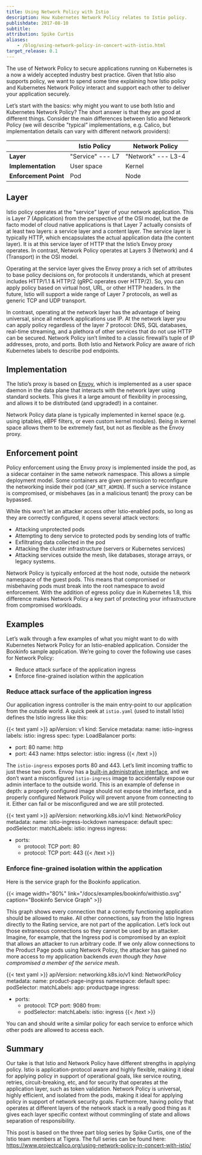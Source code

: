 ```yaml
---
title: Using Network Policy with Istio
description: How Kubernetes Network Policy relates to Istio policy.
publishdate: 2017-08-10
subtitle:
attribution: Spike Curtis
aliases:
    - /blog/using-network-policy-in-concert-with-istio.html
target_release: 0.1
---
```


The use of Network Policy to secure applications running on Kubernetes is a now a widely accepted industry best practice.  Given that Istio also supports policy, we want to spend some time explaining how Istio policy and Kubernetes Network Policy interact and support each other to deliver your application securely.

Let’s start with the basics: why might you want to use both Istio and Kubernetes Network Policy? The short answer is that they are good at different things. Consider the main differences between Istio and Network Policy (we will describe "typical” implementations, e.g. Calico, but implementation details can vary with different network providers):

|                       | Istio Policy      | Network Policy     |
| --------------------- | ----------------- | ------------------ |
| **Layer**             | "Service" --- L7  | "Network" --- L3-4 |
| **Implementation**    | User space        | Kernel             |
| **Enforcement Point** | Pod               | Node               |

## Layer

Istio policy operates at the "service” layer of your network application. This is Layer 7 (Application) from the perspective of the OSI model, but the de facto model of cloud native applications is that Layer 7 actually consists of at least two layers: a service layer and a content layer. The service layer is typically HTTP, which encapsulates the actual application data (the content layer). It is at this service layer of HTTP that the Istio’s Envoy proxy operates. In contrast, Network Policy operates at Layers 3 (Network) and 4 (Transport) in the OSI model.

Operating at the service layer gives the Envoy proxy a rich set of attributes to base policy decisions on, for protocols it understands, which at present includes HTTP/1.1 & HTTP/2 (gRPC operates over HTTP/2). So, you can apply policy based on virtual host, URL, or other HTTP headers.  In the future, Istio will support a wide range of Layer 7 protocols, as well as generic TCP and UDP transport.

In contrast, operating at the network layer has the advantage of being universal, since all network applications use IP. At the network layer you can apply policy regardless of the layer 7 protocol: DNS, SQL databases, real-time streaming, and a plethora of other services that do not use HTTP can be secured. Network Policy isn’t limited to a classic firewall’s tuple of IP addresses, proto, and ports. Both Istio and Network Policy are aware of rich Kubernetes labels to describe pod endpoints.

## Implementation

The Istio’s proxy is based on [Envoy](https://envoyproxy.github.io/envoy/), which is implemented as a user space daemon in the data plane that
interacts with  the network layer using standard sockets. This gives it a large amount of flexibility in processing, and allows it to be
distributed (and upgraded!) in a container.

Network Policy data plane is typically implemented in kernel space (e.g. using iptables, eBPF filters, or even custom kernel modules). Being in kernel space
allows them to be extremely fast, but not as flexible as the Envoy proxy.

## Enforcement point

Policy enforcement using the Envoy proxy is implemented inside the pod, as a sidecar container in the same network namespace. This allows a simple deployment model. Some containers are given permission to reconfigure the networking inside their pod (`CAP_NET_ADMIN`).  If such a service instance is compromised, or misbehaves (as in a malicious tenant) the proxy can be bypassed.

While this won’t let an attacker access other Istio-enabled pods, so long as they are correctly configured, it opens several attack vectors:

- Attacking unprotected pods
- Attempting to deny service to protected pods by sending lots of traffic
- Exfiltrating data collected in the pod
- Attacking the cluster infrastructure (servers or Kubernetes services)
- Attacking services outside the mesh, like databases, storage arrays, or legacy systems.

Network Policy is typically enforced at the host node, outside the network namespace of the guest pods. This means that compromised or misbehaving pods must break into the root namespace to avoid enforcement. With the addition of egress policy due in Kubernetes 1.8, this difference makes Network Policy a key part of protecting your infrastructure from compromised workloads.

## Examples

Let’s walk through a few examples of what you might want to do with Kubernetes Network Policy for an Istio-enabled application.  Consider the Bookinfo sample application.  We’re going to cover the following use cases for Network Policy:

- Reduce attack surface of the application ingress
- Enforce fine-grained isolation within the application

### Reduce attack surface of the application ingress

Our application ingress controller is the main entry-point to our application from the outside world.  A quick peek at `istio.yaml` (used to install Istio) defines the Istio ingress like this:

{{< text yaml >}}
apiVersion: v1
kind: Service
metadata:
  name: istio-ingress
  labels:
    istio: ingress
spec:
  type: LoadBalancer
  ports:
  - port: 80
    name: http
  - port: 443
    name: https
  selector:
    istio: ingress
{{< /text >}}

The `istio-ingress` exposes ports 80 and 443.  Let’s limit incoming traffic to just these two ports.  Envoy has a [built-in administrative interface](https://www.envoyproxy.io/docs/envoy/latest/operations/admin.html#operations-admin-interface), and we don’t want a misconfigured `istio-ingress` image to accidentally expose our admin interface to the outside world.  This is an example of defense in depth: a properly configured image should not expose the interface, and a properly configured Network Policy will prevent anyone from connecting to it.  Either can fail or be misconfigured and we are still protected.

{{< text yaml >}}
apiVersion: networking.k8s.io/v1
kind: NetworkPolicy
metadata:
  name: istio-ingress-lockdown
  namespace: default
spec:
  podSelector:
    matchLabels:
      istio: ingress
  ingress:
  - ports:
    - protocol: TCP
      port: 80
    - protocol: TCP
      port: 443
{{< /text >}}

### Enforce fine-grained isolation within the application

Here is the service graph for the Bookinfo application.

{{< image width="80%"
    link="/docs/examples/bookinfo/withistio.svg"
    caption="Bookinfo Service Graph"
    >}}

This graph shows every connection that a correctly functioning application should be allowed to make.  All other connections, say from the Istio Ingress directly to the Rating service, are not part of the application.  Let’s lock out those extraneous connections so they cannot be used by an attacker.  Imagine, for example, that the Ingress pod is compromised by an exploit that allows an attacker to run arbitrary code.  If we only allow connections to the Product Page pods using Network Policy, the attacker has gained no more access to my application backends _even though they have compromised a member of the service mesh_.

{{< text yaml >}}
apiVersion: networking.k8s.io/v1
kind: NetworkPolicy
metadata:
  name: product-page-ingress
  namespace: default
spec:
  podSelector:
    matchLabels:
      app: productpage
  ingress:
  - ports:
    - protocol: TCP
      port: 9080
    from:
    - podSelector:
        matchLabels:
          istio: ingress
{{< /text >}}

You can and should write a similar policy for each service to enforce which other pods are allowed to access each.

## Summary

Our take is that Istio and Network Policy have different strengths in applying policy. Istio is application-protocol aware and highly flexible, making it ideal for applying policy in support of operational goals, like service routing, retries, circuit-breaking, etc, and for security that operates at the application layer, such as token validation. Network Policy is universal, highly efficient, and isolated from the pods, making it ideal for applying policy in support of network security goals. Furthermore, having policy that operates at different layers of the network stack is a really good thing as it gives each layer specific context without commingling of state and allows separation of responsibility.

This post is based on the three part blog series by Spike Curtis, one of the Istio team members at Tigera.  The full series can be found here: <https://www.projectcalico.org/using-network-policy-in-concert-with-istio/>
